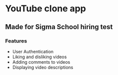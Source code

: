 # YouTube clone app
## Made for Sigma School hiring test

### Features
- User Authentication
- Liking and disliking videos
- Adding comments to videos
- Displaying video descriptions

